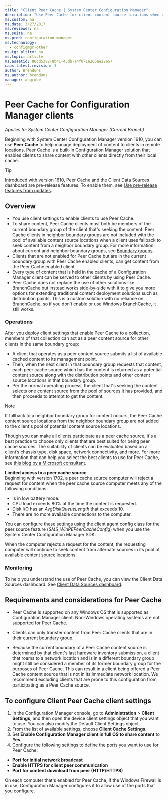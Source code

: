 ```yaml
---
title: "Client Peer Cache | System Center Configuration Manager"
description: "Use Peer Cache for client content source locations when deploying content with System Center Configuration Manager."
ms.custom: na
ms.date: 3/27/2017
ms.reviewer: na
ms.suite: na
ms.prod: configuration-manager
ms.technology:
  - configmgr-other
ms.tgt_pltfrm: na
ms.topic: article
ms.assetid: 86cd5382-8b41-45db-a4f0-16265ae22657
caps.latest.revision: 3
author: Brenduns
ms.author: brenduns
manager: angrobe
---
```


# Peer Cache for Configuration Manager clients

*Applies to: System Center Configuration Manager (Current Branch)*

Beginning with System Center Configuration Manager version 1610, you can use **Peer Cache** to help manage deployment of content to clients in remote locations. Peer Cache is a built-in Configuration Manager solution that enables clients to share content with other clients directly from their local cache.   

> [!TIP]  
> Introduced with version 1610, Peer Cache and the Client Data Sources dashboard are pre-release features. To enable them, see [Use pre-release features from updates](/sccm/core/servers/manage/pre-release-features).

## Overview
 - 	You use client settings to enable clients to use Peer Cache.
 - 	To share content, Peer Cache clients must both be members of the current boundary group of the client that's seeking the content. Peer Cache clients in neighbor boundary groups are not included with the pool of available content source locations when a client uses fallback to seek content from a neighbor boundary group. For more information about current and neighbor boundary groups, see [Boundary groups](/sccm/core/servers/deploy/configure/define-site-boundaries-and-boundary-groups##a-namebkmkboundarygroupsa-boundary-groups).
 - Clients that are not enabled for Peer Cache but are in the current boundary group with Peer Cache enabled clients, can get content from the Peer Cache enabled client.  
 - Every type of content that is held in the cache of a Configuration Manager client can be served to other clients by using Peer Cache.
 -	Peer Cache does not replace the use of other solutions like BranchCache but instead works side-by-side with it to give you more options for extending traditional content deployment solutions such as distribution points. This is a custom solution with no reliance on BranchCache, so if you don’t enable or use Windows BranchCache, it still works.

### Operations

After you deploy client settings that enable Peer Cache to a collection, members of that collection can act as a peer content source for other clients in the same boundary group:
 -	A client that operates as a peer content source submits a list of available cached content to its management point.
 -	Then, when the next client in that boundary group requests that content, each peer cache source which has the content is returned as a potential content source along with the distribution points and other content source locations in that boundary group.
 -	Per the normal operating process, the client that's seeking the content selects one content source from the pool of sources it has provided, and then proceeds to attempt to get the content.

> [!NOTE]
> If fallback to a neighbor boundary group for content occurs, the Peer Cache content source locations from the neighbor boundary group are not added to the client's pool of potential content source locations.  


Though you can make all clients participate as a peer cache source, it's a best practice to choose only clients that are best suited for being peer cache sources.  The suitability of clients can be evaluated based on a client’s chassis type, disk space, network connectivity, and more. For more information that can help you select the best clients to use for Peer Cache, see [this blog by a Microsoft consultant](https://blogs.technet.microsoft.com/setprice/2016/06/29/pe-peer-cache-custom-reporting-examples/).

**Limited access to a peer cache source**  
Beginning with version 1702, a peer cache source computer will reject a request for content when the peer cache source computer meets any of the following conditions:  
  -  Is in low battery mode.
  -  CPU load exceeds 80% at the time the content is requested.
  -  Disk I/O has an *AvgDiskQueueLength* that exceeds 10.
  -  There are no more available connections to the computer.   

You can configure these settings using the client agent config class for the peer source feature (*SMS_WinPEPeerCacheConfig*) when you use the System Center Configuration Manager SDK.

When the computer rejects a request for the content, the requesting computer will continue to seek content from alternate sources in its pool of available content source locations.   



### Monitoring   
To help you understand the use of Peer Cache, you can view the Client Data Sources dashboard. See [Client Data Sources dashboard](/sccm/core/servers/deploy/configure/monitor-content-you-have-distributed#client-data-sources-dashboard).


## Requirements and considerations for Peer Cache
- Peer Cache is supported on any Windows OS that is supported as Configuration Manager client. Non-Windows operating systems are not supported for Peer Cache.

- Clients can only transfer content from Peer Cache clients that are in their current boundary group.

- 	Because the current boundary of a Peer Cache content source is determined by that client's last hardware inventory submission, a client that roams to a network location and is in a different boundary group might still be considered a member of its former boundary group for the purposes of Peer Cache. This can result in a client being offered a Peer Cache content source that is not in its immediate network location. We recommend excluding clients that are prone to this configuration from participating as a Peer Cache source.

## To configure Client Peer Cache client settings
1.	In the Configuration Manager console, go to **Administration** > **Client Settings**, and then open the device client settings object that you want to use. You can also modify the Default Client Settings object.
2.	From the list of available settings, choose **Client Cache Settings**.
3.	Set **Enable Configuration Manager client in full OS to share content** to **Yes**.
4.	Configure the following settings to define the ports you want to use for Peer Cache:  
  -  **Port for initial network broadcast**
  -  **Enable HTTPS for client peer communication**
  -  **Port for content download from peer (HTTP/HTTPS)**

On each computer that's enabled for Peer Cache, if the Windows Firewall is in use, Configuration Manager configures it to allow use of the ports that you configure.
